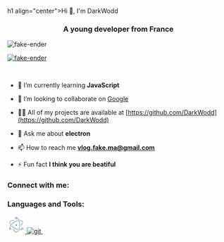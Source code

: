 h1 align="center">Hi 👋, I'm DarkWodd</h1>
<h3 align="center">A young developer from France</h3>

<p align="left"> <img src="https://komarev.com/ghpvc/?username=fake-ender&label=Profile%20views&color=0e75b6&style=flat" alt="fake-ender" /> </p>

<p align="left"> <a href="https://github.com/ryo-ma/github-profile-trophy"><img src="https://github-profile-trophy.vercel.app/?username=fake-ender" alt="fake-ender" /></a> </p>

<p align="left"> <a href="https://twitter.com/" target="blank"><img src="https://img.shields.io/twitter/follow/?logo=twitter&style=for-the-badge" alt="" /></a> </p>

- 🌱 I’m currently learning **JavaScript**

- 👯 I’m looking to collaborate on [Google](https://github.com/google)

- 👨‍💻 All of my projects are available at [https://github.com/DarkWodd](https://github.com/DarkWodd)

- 💬 Ask me about **electron**

- 📫 How to reach me **vlog.fake.ma@gmail.com**

- ⚡ Fun fact **I think you are beatiful**

<h3 align="left">Connect with me:</h3>
<p align="left">
</p>

<h3 align="left">Languages and Tools:</h3>
<p align="left"> <a href="https://www.electronjs.org" target="_blank" rel="noreferrer"> <img src="https://raw.githubusercontent.com/devicons/devicon/master/icons/electron/electron-original.svg" alt="electron" width="40" height="40"/> </a> <a href="https://git-scm.com/" target="_blank" rel="noreferrer"> <img src="https://www.vectorlogo.zone/logos/git-scm/git-scm-icon.svg" alt="git" width="40" height="40"/> </a> <a href="https://www.w3.org/html/" target="_blank" rel="noreferrer"> <img 
